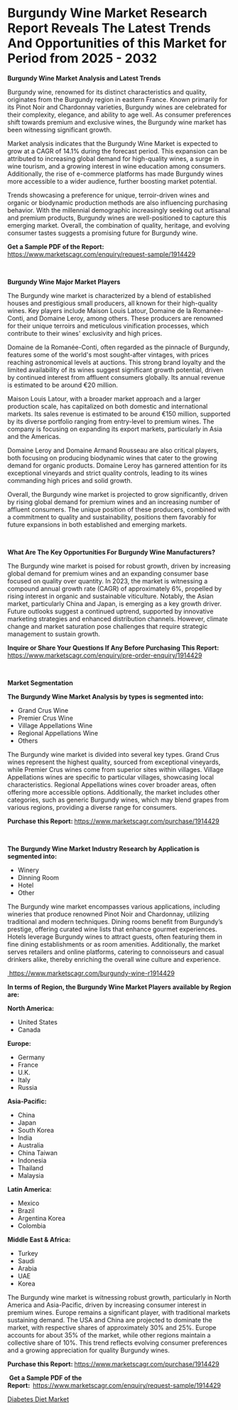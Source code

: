 <p><h1>Burgundy Wine Market Research Report Reveals The Latest Trends And Opportunities of this Market for Period from 2025 - 2032</h1></p><p><strong>Burgundy Wine Market Analysis and Latest Trends</strong></p>
<p><p>Burgundy wine, renowned for its distinct characteristics and quality, originates from the Burgundy region in eastern France. Known primarily for its Pinot Noir and Chardonnay varieties, Burgundy wines are celebrated for their complexity, elegance, and ability to age well. As consumer preferences shift towards premium and exclusive wines, the Burgundy wine market has been witnessing significant growth.</p><p>Market analysis indicates that the Burgundy Wine Market is expected to grow at a CAGR of 14.1% during the forecast period. This expansion can be attributed to increasing global demand for high-quality wines, a surge in wine tourism, and a growing interest in wine education among consumers. Additionally, the rise of e-commerce platforms has made Burgundy wines more accessible to a wider audience, further boosting market potential.</p><p>Trends showcasing a preference for unique, terroir-driven wines and organic or biodynamic production methods are also influencing purchasing behavior. With the millennial demographic increasingly seeking out artisanal and premium products, Burgundy wines are well-positioned to capture this emerging market. Overall, the combination of quality, heritage, and evolving consumer tastes suggests a promising future for Burgundy wine.</p></p>
<p><strong>Get a Sample PDF of the Report:&nbsp;</strong> <a href="https://www.marketscagr.com/enquiry/request-sample/1914429?utm_campaign=3168&utm_medium=2&utm_source=Github&utm_content=ia&utm_term=07042025&utm_id=burgundy-wine">https://www.marketscagr.com/enquiry/request-sample/1914429</a></p>
<p>&nbsp;</p>
<p><strong>Burgundy Wine Major Market Players</strong></p>
<p><p>The Burgundy wine market is characterized by a blend of established houses and prestigious small producers, all known for their high-quality wines. Key players include Maison Louis Latour, Domaine de la Romanée-Conti, and Domaine Leroy, among others. These producers are renowned for their unique terroirs and meticulous vinification processes, which contribute to their wines' exclusivity and high prices.</p><p>Domaine de la Romanée-Conti, often regarded as the pinnacle of Burgundy, features some of the world's most sought-after vintages, with prices reaching astronomical levels at auctions. This strong brand loyalty and the limited availability of its wines suggest significant growth potential, driven by continued interest from affluent consumers globally. Its annual revenue is estimated to be around €20 million.</p><p>Maison Louis Latour, with a broader market approach and a larger production scale, has capitalized on both domestic and international markets. Its sales revenue is estimated to be around €150 million, supported by its diverse portfolio ranging from entry-level to premium wines. The company is focusing on expanding its export markets, particularly in Asia and the Americas.</p><p>Domaine Leroy and Domaine Armand Rousseau are also critical players, both focusing on producing biodynamic wines that cater to the growing demand for organic products. Domaine Leroy has garnered attention for its exceptional vineyards and strict quality controls, leading to its wines commanding high prices and solid growth.</p><p>Overall, the Burgundy wine market is projected to grow significantly, driven by rising global demand for premium wines and an increasing number of affluent consumers. The unique position of these producers, combined with a commitment to quality and sustainability, positions them favorably for future expansions in both established and emerging markets.</p></p>
<p>&nbsp;</p>
<p><strong>What Are The Key Opportunities For Burgundy Wine Manufacturers?</strong></p>
<p><p>The Burgundy wine market is poised for robust growth, driven by increasing global demand for premium wines and an expanding consumer base focused on quality over quantity. In 2023, the market is witnessing a compound annual growth rate (CAGR) of approximately 6%, propelled by rising interest in organic and sustainable viticulture. Notably, the Asian market, particularly China and Japan, is emerging as a key growth driver. Future outlooks suggest a continued uptrend, supported by innovative marketing strategies and enhanced distribution channels. However, climate change and market saturation pose challenges that require strategic management to sustain growth.</p></p>
<p><strong>Inquire or Share Your Questions If Any Before Purchasing This Report:</strong> <a href="https://www.marketscagr.com/enquiry/pre-order-enquiry/1914429?utm_campaign=3168&utm_medium=2&utm_source=Github&utm_content=ia&utm_term=07042025&utm_id=burgundy-wine">https://www.marketscagr.com/enquiry/pre-order-enquiry/1914429</a></p>
<p>&nbsp;</p>
<p><strong>Market Segmentation</strong></p>
<p><strong>The Burgundy Wine Market Analysis by types is segmented into:</strong></p>
<p><ul><li>Grand Crus Wine</li><li>Premier Crus Wine</li><li>Village Appellations Wine</li><li>Regional Appellations Wine</li><li>Others</li></ul></p>
<p><p>The Burgundy wine market is divided into several key types. Grand Crus wines represent the highest quality, sourced from exceptional vineyards, while Premier Crus wines come from superior sites within villages. Village Appellations wines are specific to particular villages, showcasing local characteristics. Regional Appellations wines cover broader areas, often offering more accessible options. Additionally, the market includes other categories, such as generic Burgundy wines, which may blend grapes from various regions, providing a diverse range for consumers.</p></p>
<p><strong>Purchase this Report:&nbsp;</strong><a href="https://www.marketscagr.com/purchase/1914429?utm_campaign=3168&utm_medium=2&utm_source=Github&utm_content=ia&utm_term=07042025&utm_id=burgundy-wine">https://www.marketscagr.com/purchase/1914429</a></p>
<p>&nbsp;</p>
<p><strong>The Burgundy Wine Market Industry Research by Application is segmented into:</strong></p>
<p><ul><li>Winery</li><li>Dinning Room</li><li>Hotel</li><li>Other</li></ul></p>
<p><p>The Burgundy wine market encompasses various applications, including wineries that produce renowned Pinot Noir and Chardonnay, utilizing traditional and modern techniques. Dining rooms benefit from Burgundy’s prestige, offering curated wine lists that enhance gourmet experiences. Hotels leverage Burgundy wines to attract guests, often featuring them in fine dining establishments or as room amenities. Additionally, the market serves retailers and online platforms, catering to connoisseurs and casual drinkers alike, thereby enriching the overall wine culture and experience.</p></p>
<p><a href="https://www.marketscagr.com/burgundy-wine-r1914429?utm_campaign=3168&utm_medium=2&utm_source=Github&utm_content=ia&utm_term=07042025&utm_id=burgundy-wine">&nbsp;https://www.marketscagr.com/burgundy-wine-r1914429</a></p>
<p><strong>In terms of Region, the Burgundy Wine Market Players available by Region are:</strong></p>
<p>
    <p> <strong> North America: </strong>
        <ul>
            <li>United States</li>
            <li>Canada</li>
        </ul>
        </p> 
    <p> <strong> Europe: </strong>
        <ul>
            <li>Germany</li>
            <li>France</li>
            <li>U.K.</li>
            <li>Italy</li>
            <li>Russia</li>
        </ul>
        </p> 
    <p> <strong> Asia-Pacific: </strong>
        <ul>
            <li>China</li>
            <li>Japan</li>
            <li>South Korea</li>
            <li>India</li>
            <li>Australia</li>
            <li>China Taiwan</li>
            <li>Indonesia</li>
            <li>Thailand</li>
            <li>Malaysia</li>
        </ul>
        </p> 
    <p> <strong> Latin America: </strong>
        <ul>
            <li>Mexico</li>
            <li>Brazil</li>
            <li>Argentina Korea</li>
            <li>Colombia</li>
        </ul>
        </p> 
    <p> <strong> Middle East & Africa: </strong>
        <ul>
            <li>Turkey</li>
            <li>Saudi</li>
            <li>Arabia</li>
            <li>UAE</li>
            <li>Korea</li>
        </ul>
    </p>
    </p>
<p><p>The Burgundy wine market is witnessing robust growth, particularly in North America and Asia-Pacific, driven by increasing consumer interest in premium wines. Europe remains a significant player, with traditional markets sustaining demand. The USA and China are projected to dominate the market, with respective shares of approximately 30% and 25%. Europe accounts for about 35% of the market, while other regions maintain a collective share of 10%. This trend reflects evolving consumer preferences and a growing appreciation for quality Burgundy wines.</p></p>
<p><strong>Purchase this Report: </strong><a href="https://www.marketscagr.com/purchase/1914429?utm_campaign=3168&utm_medium=2&utm_source=Github&utm_content=ia&utm_term=07042025&utm_id=burgundy-wine">https://www.marketscagr.com/purchase/1914429</a></p>
<p>&nbsp;<strong>Get a Sample PDF of the Report:&nbsp;&nbsp;</strong><a href="https://www.marketscagr.com/enquiry/request-sample/1914429?utm_campaign=3168&utm_medium=2&utm_source=Github&utm_content=ia&utm_term=07042025&utm_id=burgundy-wine">https://www.marketscagr.com/enquiry/request-sample/1914429</a></p>
<p><strong></strong></p>
<p><p><a href="https://github.com/shopovdjondo/Market-Research-Report-List-1/blob/main/diabetes-diet-market.md?utm_campaign=3168&utm_medium=2&utm_source=Github&utm_content=ia&utm_term=07042025&utm_id=burgundy-wine">Diabetes Diet Market</a></p></p>